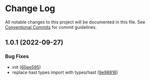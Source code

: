 # Change Log

All notable changes to this project will be documented in this file.
See [Conventional Commits](https://conventionalcommits.org) for commit guidelines.

## 1.0.1 (2022-09-27)


### Bug Fixes

* init ([60ee595](https://github.com/codsen/codsen/commit/60ee5952914aaefdf2cd0bfcad4c27f32563a102))
* replace hast types import with types/hast ([9e98816](https://github.com/codsen/codsen/commit/9e988168551e845fe454c22b9d2fd7b53ff679fc))
